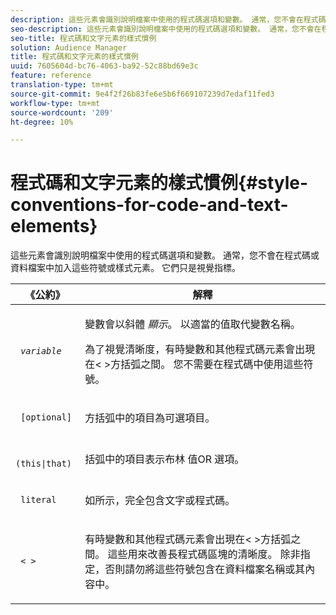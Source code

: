 ```yaml
---
description: 這些元素會識別說明檔案中使用的程式碼選項和變數。 通常，您不會在程式碼或資料檔案中加入這些符號或樣式元素。 它們只是視覺指標。
seo-description: 這些元素會識別說明檔案中使用的程式碼選項和變數。 通常，您不會在程式碼或資料檔案中加入這些符號或樣式元素。 它們只是視覺指標。
seo-title: 程式碼和文字元素的樣式慣例
solution: Audience Manager
title: 程式碼和文字元素的樣式慣例
uuid: 7605604d-bc76-4063-ba92-52c88bd69e3c
feature: reference
translation-type: tm+mt
source-git-commit: 9e4f2f26b83fe6e5b6f669107239d7edaf11fed3
workflow-type: tm+mt
source-wordcount: '209'
ht-degree: 10%

---
```



# 程式碼和文字元素的樣式慣例{#style-conventions-for-code-and-text-elements}

這些元素會識別說明檔案中使用的程式碼選項和變數。 通常，您不會在程式碼或資料檔案中加入這些符號或樣式元素。 它們只是視覺指標。

<table id="table_EBEF9490D90041BD8B7ABE3AF1AF35B6"> 
 <thead> 
  <tr> 
   <th colname="col1" class="entry"> 《公約》 </th> 
   <th colname="col2" class="entry"> 解釋 </th> 
  </tr> 
 </thead>
 <tbody> 
  <tr> 
   <td colname="col1"> <p> <code> <i>variable</i> </code> </p> </td> 
   <td colname="col2"> <p>變數會以斜體 <i>顯示</i>。 以適當的值取代變數名稱。 </p> <p>為了視覺清晰度，有時變數和其他程式碼元素會出現在&lt; &gt;方括弧之間。 您不需要在程式碼中使用這些符號。 </p> </td> 
  </tr> 
  <tr> 
   <td colname="col1"> <p> <code> [optional]</code> </p> </td> 
   <td colname="col2"> <p>方括弧中的項目為可選項目。 </p> </td> 
  </tr> 
  <tr> 
   <td colname="col1"> <p> <code> (this|that) </code> </p> </td> 
   <td colname="col2"> <p>括弧中的項目表示布林 <span class="wintitle"> 值OR</span> 選項。 </p> </td> 
  </tr> 
  <tr> 
   <td colname="col1"> <p> <code> literal</code> </p> </td> 
   <td colname="col2"> <p>如所示，完全包含文字或程式碼。 </p> </td> 
  </tr> 
  <tr> 
   <td colname="col1"> <p> <code> &lt; &gt;</code> </p> </td> 
   <td colname="col2"> <p>有時變數和其他程式碼元素會出現在&lt; &gt;方括弧之間。 這些用來改善長程式碼區塊的清晰度。 除非指定，否則請勿將這些符號包含在資料檔案名稱或其內容中。 </p> </td> 
  </tr> 
 </tbody> 
</table>

